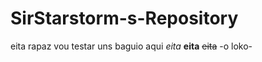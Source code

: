 # SirStarstorm-s-Repository
eita rapaz vou testar uns baguio aqui
_eita_ **eita** ~~eita~~ -o loko-
